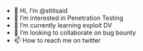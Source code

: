 - 👋 Hi, I’m @stitisaid
- 👀 I’m interested in Penetration Testing
- 🌱 I’m currently learning exploit DV 
- 💞️ I’m looking to collaborate on bug bounty 
- 📫 How to reach me on twitter 

<!---
stitisaid/stitisaid is a ✨ special ✨ repository because its `README.md` (this file) appears on your GitHub profile.
You can click the Preview link to take a look at your changes.
--->
